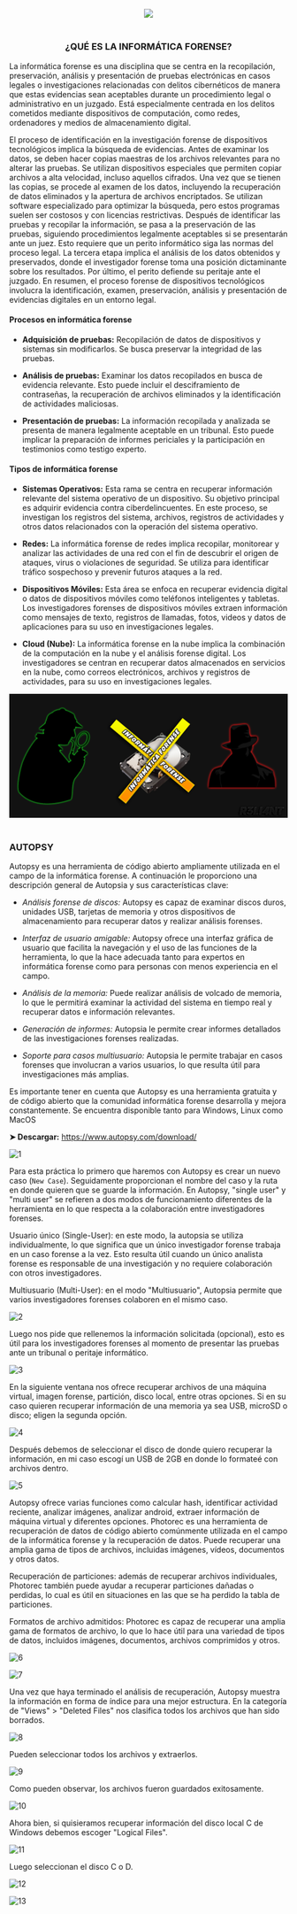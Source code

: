 <p align="center">
  <a href="https://github.com/DenverCoder1/readme-typing-svg"><img src="https://readme-typing-svg.herokuapp.com?size=19&color=13F700&width=470&lines=Recuperar+archivos+borrados+en+Windows"></a>
</p>

<h1 align="center"></h1>

<h3 align="center">¿QUÉ ES LA INFORMÁTICA FORENSE?</h3>

La informática forense es una disciplina que se centra en la recopilación, preservación, análisis y presentación de pruebas electrónicas en casos legales o investigaciones relacionadas con delitos cibernéticos de manera que estas evidencias sean aceptables durante un procedimiento legal o administrativo en un juzgado. Está especialmente centrada en los delitos cometidos mediante dispositivos de computación, como redes, ordenadores y medios de almacenamiento digital.

El proceso de identificación en la investigación forense de dispositivos tecnológicos implica la búsqueda de evidencias. Antes de examinar los datos, se deben hacer copias maestras de los archivos relevantes para no alterar las pruebas. Se utilizan dispositivos especiales que permiten copiar archivos a alta velocidad, incluso aquellos cifrados. Una vez que se tienen las copias, se procede al examen de los datos, incluyendo la recuperación de datos eliminados y la apertura de archivos encriptados. Se utilizan software especializado para optimizar la búsqueda, pero estos programas suelen ser costosos y con licencias restrictivas. Después de identificar las pruebas y recopilar la información, se pasa a la preservación de las pruebas, siguiendo procedimientos legalmente aceptables si se presentarán ante un juez. Esto requiere que un perito informático siga las normas del proceso legal. La tercera etapa implica el análisis de los datos obtenidos y preservados, donde el investigador forense toma una posición dictaminante sobre los resultados. Por último, el perito defiende su peritaje ante el juzgado. En resumen, el proceso forense de dispositivos tecnológicos involucra la identificación, examen, preservación, análisis y presentación de evidencias digitales en un entorno legal.

#### Procesos en informática forense

- **Adquisición de pruebas:** Recopilación de datos de dispositivos y sistemas sin modificarlos. Se busca preservar la integridad de las pruebas.

- **Análisis de pruebas:** Examinar los datos recopilados en busca de evidencia relevante. Esto puede incluir el desciframiento de contraseñas, la recuperación de archivos eliminados y la identificación de actividades maliciosas.

- **Presentación de pruebas:** La información recopilada y analizada se presenta de manera legalmente aceptable en un tribunal. Esto puede implicar la preparación de informes periciales y la participación en testimonios como testigo experto.

#### Tipos de informática forense

- **Sistemas Operativos:** Esta rama se centra en recuperar información relevante del sistema operativo de un dispositivo. Su objetivo principal es adquirir evidencia contra ciberdelincuentes. En este proceso, se investigan los registros del sistema, archivos, registros de actividades y otros datos relacionados con la operación del sistema operativo.

- **Redes:** La informática forense de redes implica recopilar, monitorear y analizar las actividades de una red con el fin de descubrir el origen de ataques, virus o violaciones de seguridad. Se utiliza para identificar tráfico sospechoso y prevenir futuros ataques a la red.

- **Dispositivos Móviles:** Esta área se enfoca en recuperar evidencia digital o datos de dispositivos móviles como teléfonos inteligentes y tabletas. Los investigadores forenses de dispositivos móviles extraen información como mensajes de texto, registros de llamadas, fotos, videos y datos de aplicaciones para su uso en investigaciones legales.

- **Cloud (Nube):** La informática forense en la nube implica la combinación de la computación en la nube y el análisis forense digital. Los investigadores se centran en recuperar datos almacenados en servicios en la nube, como correos electrónicos, archivos y registros de actividades, para su uso en investigaciones legales.

<p align="center">
   <img src="https://github.com/R3LI4NT/articulos/blob/main/Seguridad/Forense/img/Informatica_Forense.png">
</p>

<h1 align="center"></h1>

### AUTOPSY

Autopsy es una herramienta de código abierto ampliamente utilizada en el campo de la informática forense. A continuación le proporciono una descripción general de Autopsia y sus características clave:

- _Análisis forense de discos:_ Autopsy es capaz de examinar discos duros, unidades USB, tarjetas de memoria y otros dispositivos de almacenamiento para recuperar datos y realizar análisis forenses.

- _Interfaz de usuario amigable:_ Autopsy ofrece una interfaz gráfica de usuario que facilita la navegación y el uso de las funciones de la herramienta, lo que la hace adecuada tanto para expertos en informática forense como para personas con menos experiencia en el campo.

- _Análisis de la memoria:_ Puede realizar análisis de volcado de memoria, lo que le permitirá examinar la actividad del sistema en tiempo real y recuperar datos e información relevantes.

- _Generación de informes:_ Autopsia le permite crear informes detallados de las investigaciones forenses realizadas.

- _Soporte para casos multiusuario:_ Autopsia le permite trabajar en casos forenses que involucran a varios usuarios, lo que resulta útil para investigaciones más amplias.

Es importante tener en cuenta que Autopsy es una herramienta gratuita y de código abierto que la comunidad informática forense desarrolla y mejora constantemente. Se encuentra disponible tanto para Windows, Linux como MacOS

**➤ Descargar:** https://www.autopsy.com/download/

![1](https://github.com/R3LI4NT/articulos/assets/75953873/af66631f-5123-43a7-9230-b3ca729b3b10)

Para esta práctica lo primero que haremos con Autopsy es crear un nuevo caso (`New Case`). Seguidamente proporcionan el nombre del caso y la ruta en donde quieren que se guarde la información. En Autopsy, "single user" y "multi user" se refieren a dos modos de funcionamiento diferentes de la herramienta en lo que respecta a la colaboración entre investigadores forenses. 

Usuario único (Single-User): en este modo, la autopsia se utiliza individualmente, lo que significa que un único investigador forense trabaja en un caso forense a la vez. Esto resulta útil cuando un único analista forense es responsable de una investigación y no requiere colaboración con otros investigadores.

Multiusuario (Multi-User): en el modo "Multiusuario", Autopsia permite que varios investigadores forenses colaboren en el mismo caso.

![2](https://github.com/R3LI4NT/articulos/assets/75953873/5cab67f5-d942-4522-8abc-3456100908d5)

Luego nos pide que rellenemos la información solicitada (opcional), esto es útil para los investigadores forenses al momento de presentar las pruebas ante un tribunal o peritaje informático.

![3](https://github.com/R3LI4NT/articulos/assets/75953873/52015987-f49b-4489-b56c-6dc83fa845d1)

En la siguiente ventana nos ofrece recuperar archivos de una máquina virtual, imagen forense, partición, disco local, entre otras opciones. Si en su caso quieren recuperar información de una memoria ya sea USB, microSD o disco; eligen la segunda opción.

![4](https://github.com/R3LI4NT/articulos/assets/75953873/1ad07766-a4b3-4504-8248-dbaeedae15f8)

Después debemos de seleccionar el disco de donde quiero recuperar la información, en mi caso escogí un USB de 2GB en donde lo formateé con archivos dentro.

![5](https://github.com/R3LI4NT/articulos/assets/75953873/99006036-836a-4c3e-b403-f494384725e5)

Autopsy ofrece varias funciones como calcular hash, identificar actividad reciente, analizar imágenes, analizar android, extraer información de máquina virtual y diferentes opciones. Photorec es una herramienta de recuperación de datos de código abierto comúnmente utilizada en el campo de la informática forense y la recuperación de datos. Puede recuperar una amplia gama de tipos de archivos, incluidas imágenes, vídeos, documentos y otros datos.

Recuperación de particiones: además de recuperar archivos individuales, Photorec también puede ayudar a recuperar particiones dañadas o perdidas, lo cual es útil en situaciones en las que se ha perdido la tabla de particiones.

Formatos de archivo admitidos: Photorec es capaz de recuperar una amplia gama de formatos de archivo, lo que lo hace útil para una variedad de tipos de datos, incluidos imágenes, documentos, archivos comprimidos y otros.

![6](https://github.com/R3LI4NT/articulos/assets/75953873/d398e8ab-b04a-441c-aee6-38b19f70859d)

![7](https://github.com/R3LI4NT/articulos/assets/75953873/161310ac-db1f-40c6-9516-ea6b1345a0ef)

Una vez que haya terminado el análisis de recuperación, Autopsy muestra la información en forma de índice para una mejor estructura. En la categoría de "Views" > "Deleted Files" nos clasifica todos los archivos que han sido borrados.

![8](https://github.com/R3LI4NT/articulos/assets/75953873/3aaa35f1-7f03-4606-af37-82ee02cddb67)

Pueden seleccionar todos los archivos y extraerlos.

![9](https://github.com/R3LI4NT/articulos/assets/75953873/6fcdf0bf-7dc7-42f9-a230-db2e38912577)

Como pueden observar, los archivos fueron guardados exitosamente.

![10](https://github.com/R3LI4NT/articulos/assets/75953873/b4a24bd8-e306-4350-af58-6c03c324c21b)

Ahora bien, si quisieramos recuperar información del disco local C de Windows debemos escoger "Logical Files". 

![11](https://github.com/R3LI4NT/articulos/assets/75953873/8aabf112-6d07-49a7-a7e6-bee483c0132d)

Luego seleccionan el disco C o D.

![12](https://github.com/R3LI4NT/articulos/assets/75953873/bdc1ded4-af3a-4360-8842-9543a44dcc80)

![13](https://github.com/R3LI4NT/articulos/assets/75953873/828e340b-de28-4f5f-b553-41d9f4c63db1)

